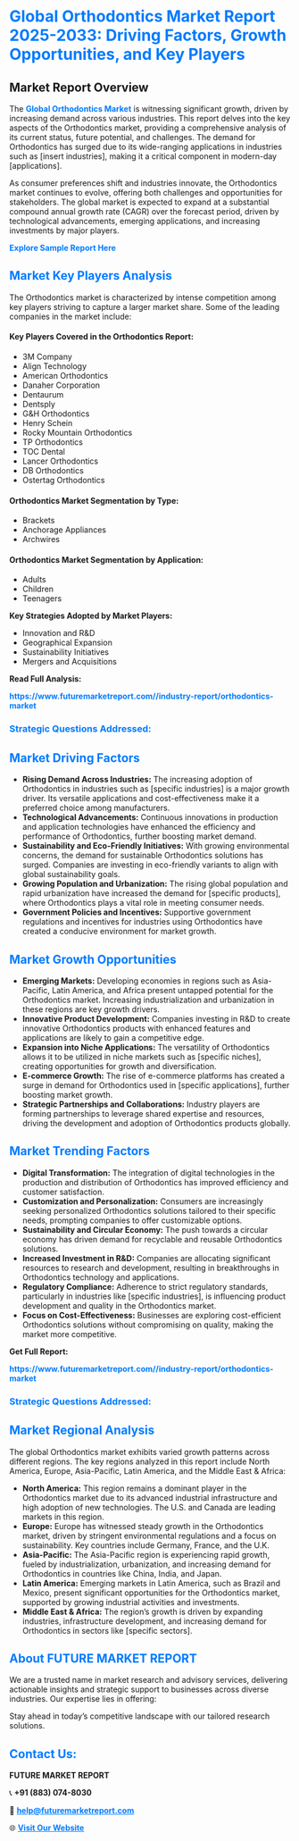 <h1 style="color: #007BFF;">Global Orthodontics Market Report 2025-2033: Driving Factors, Growth Opportunities, and Key Players</h1>

<section id="overview">
<h2>Market Report Overview</h2>
<p>The <a href="https://www.futuremarketreport.com//industry-report/orthodontics-market" style="color: #007BFF; text-decoration: none;"><strong>Global Orthodontics Market</strong></a> is witnessing significant growth, driven by increasing demand across various industries. This report delves into the key aspects of the Orthodontics market, providing a comprehensive analysis of its current status, future potential, and challenges. The demand for Orthodontics has surged due to its wide-ranging applications in industries such as [insert industries], making it a critical component in modern-day [applications].</p>
<p>As consumer preferences shift and industries innovate, the Orthodontics market continues to evolve, offering both challenges and opportunities for stakeholders. The global market is expected to expand at a substantial compound annual growth rate (CAGR) over the forecast period, driven by technological advancements, emerging applications, and increasing investments by major players.</p>
</section>

<section id="overview">
<p><a href="https://www.futuremarketreport.com//request-sample/reportId=61485" style="color: #007BFF; text-decoration: none;"><strong>Explore Sample Report Here</strong></a></p>
</section>

<section id="key-players">
<h2 style="color: #007BFF;">Market Key Players Analysis</h2>
<p>The Orthodontics market is characterized by intense competition among key players striving to capture a larger market share. Some of the leading companies in the market include:</p>
<h4>Key Players Covered in the Orthodontics Report:</h4>
<ul><li>3M Company</li><li>Align Technology</li><li>American Orthodontics</li><li>Danaher Corporation</li><li>Dentaurum</li><li>Dentsply</li><li>G&amp;H Orthodontics</li><li>Henry Schein</li><li>Rocky Mountain Orthodontics</li><li>TP Orthodontics</li><li>TOC Dental</li><li>Lancer Orthodontics</li><li>DB Orthodontics</li><li>Ostertag Orthodontics</li></ul>
<h4>Orthodontics Market Segmentation by Type:</h4>
<ul><li>Brackets</li><li>Anchorage Appliances</li><li>Archwires</li></ul>

<h4>Orthodontics Market Segmentation by Application:</h4>
<ul><li>Adults</li><li>Children</li><li>Teenagers</li></ul>
<p><strong>Key Strategies Adopted by Market Players:</strong></p>
<ul>
<li>Innovation and R&D</li>
<li>Geographical Expansion</li>
<li>Sustainability Initiatives</li>
<li>Mergers and Acquisitions</li>
</ul>
</section>

<section>
<p><strong>Read Full Analysis: </strong></p><a href="https://www.futuremarketreport.com//industry-report/orthodontics-market" style="color: #007BFF; text-decoration: none;"><strong>https://www.futuremarketreport.com//industry-report/orthodontics-market</strong></a>
<h3 style="color: #007BFF;">Strategic Questions Addressed:</h3>
</section>

<section id="driving-factors">
<h2 style="color: #007BFF;">Market Driving Factors</h2>
<ul>
<li><strong>Rising Demand Across Industries:</strong> The increasing adoption of Orthodontics in industries such as [specific industries] is a major growth driver. Its versatile applications and cost-effectiveness make it a preferred choice among manufacturers.</li>
<li><strong>Technological Advancements:</strong> Continuous innovations in production and application technologies have enhanced the efficiency and performance of Orthodontics, further boosting market demand.</li>
<li><strong>Sustainability and Eco-Friendly Initiatives:</strong> With growing environmental concerns, the demand for sustainable Orthodontics solutions has surged. Companies are investing in eco-friendly variants to align with global sustainability goals.</li>
<li><strong>Growing Population and Urbanization:</strong> The rising global population and rapid urbanization have increased the demand for [specific products], where Orthodontics plays a vital role in meeting consumer needs.</li>
<li><strong>Government Policies and Incentives:</strong> Supportive government regulations and incentives for industries using Orthodontics have created a conducive environment for market growth.</li>
</ul>
</section>

<section id="growth-opportunities">
<h2 style="color: #007BFF;">Market Growth Opportunities</h2>
<ul>
<li><strong>Emerging Markets:</strong> Developing economies in regions such as Asia-Pacific, Latin America, and Africa present untapped potential for the Orthodontics market. Increasing industrialization and urbanization in these regions are key growth drivers.</li>
<li><strong>Innovative Product Development:</strong> Companies investing in R&D to create innovative Orthodontics products with enhanced features and applications are likely to gain a competitive edge.</li>
<li><strong>Expansion into Niche Applications:</strong> The versatility of Orthodontics allows it to be utilized in niche markets such as [specific niches], creating opportunities for growth and diversification.</li>
<li><strong>E-commerce Growth:</strong> The rise of e-commerce platforms has created a surge in demand for Orthodontics used in [specific applications], further boosting market growth.</li>
<li><strong>Strategic Partnerships and Collaborations:</strong> Industry players are forming partnerships to leverage shared expertise and resources, driving the development and adoption of Orthodontics products globally.</li>
</ul>
</section>

<section id="trending-factors">
<h2 style="color: #007BFF;">Market Trending Factors</h2>
<ul>
<li><strong>Digital Transformation:</strong> The integration of digital technologies in the production and distribution of Orthodontics has improved efficiency and customer satisfaction.</li>
<li><strong>Customization and Personalization:</strong> Consumers are increasingly seeking personalized Orthodontics solutions tailored to their specific needs, prompting companies to offer customizable options.</li>
<li><strong>Sustainability and Circular Economy:</strong> The push towards a circular economy has driven demand for recyclable and reusable Orthodontics solutions.</li>
<li><strong>Increased Investment in R&D:</strong> Companies are allocating significant resources to research and development, resulting in breakthroughs in Orthodontics technology and applications.</li>
<li><strong>Regulatory Compliance:</strong> Adherence to strict regulatory standards, particularly in industries like [specific industries], is influencing product development and quality in the Orthodontics market.</li>
<li><strong>Focus on Cost-Effectiveness:</strong> Businesses are exploring cost-efficient Orthodontics solutions without compromising on quality, making the market more competitive.</li>
</ul>
</section>

<section>
<p><strong>Get Full Report: </strong></p><a href="https://www.futuremarketreport.com//industry-report/orthodontics-market" style="color: #007BFF; text-decoration: none;"><strong>https://www.futuremarketreport.com//industry-report/orthodontics-market</strong></a>
<h3 style="color: #007BFF;">Strategic Questions Addressed:</h3>
</section>


<section id="regional-analysis">
<h2 style="color: #007BFF;">Market Regional Analysis</h2>
<p>The global Orthodontics market exhibits varied growth patterns across different regions. The key regions analyzed in this report include North America, Europe, Asia-Pacific, Latin America, and the Middle East & Africa:</p>
<ul>
<li><strong>North America:</strong> This region remains a dominant player in the Orthodontics market due to its advanced industrial infrastructure and high adoption of new technologies. The U.S. and Canada are leading markets in this region.</li>
<li><strong>Europe:</strong> Europe has witnessed steady growth in the Orthodontics market, driven by stringent environmental regulations and a focus on sustainability. Key countries include Germany, France, and the U.K.</li>
<li><strong>Asia-Pacific:</strong> The Asia-Pacific region is experiencing rapid growth, fueled by industrialization, urbanization, and increasing demand for Orthodontics in countries like China, India, and Japan.</li>
<li><strong>Latin America:</strong> Emerging markets in Latin America, such as Brazil and Mexico, present significant opportunities for the Orthodontics market, supported by growing industrial activities and investments.</li>
<li><strong>Middle East & Africa:</strong> The region’s growth is driven by expanding industries, infrastructure development, and increasing demand for Orthodontics in sectors like [specific sectors].</li>
</ul>
</section>

<footer>
<h2 style="color: #007BFF;">About FUTURE MARKET REPORT</h2>
<p>We are a trusted name in market research and advisory services, delivering actionable insights and strategic support to businesses across diverse industries. Our expertise lies in offering:</p>

<p>Stay ahead in today’s competitive landscape with our tailored research solutions.</p>

<h2 style="color: #007BFF;">Contact Us:</h2>
<p><strong>FUTURE MARKET REPORT</strong></p>
<p>📞 <strong>+91 (883) 074-8030</strong></p>
<p>📧 <strong><a href="mailto:help@futuremarketreport.com" style="color: #007BFF;">help@futuremarketreport.com</a></strong></p>
<p>🌐 <strong><a href="https://www.futuremarketreport.com/" style="color: #007BFF;">Visit Our Website</a></strong></p>
</footer>